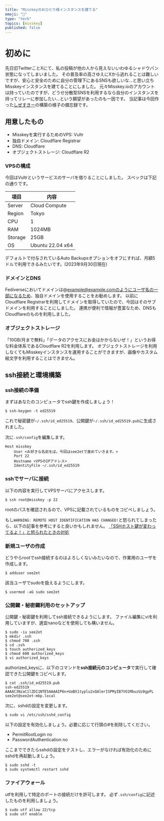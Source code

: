 ```yaml
---
title: "Misskeyのおひとり様インスタンスを建てる"
emoji: "🌱"
type: "tech"
topics: [misskey]
published: false
---
```


# 初めに

先日旧TwitterことXにて、私の投稿が他の人から見えないいわゆるシャドウバン状態になってしまいました。
その普及率の高さゆえにXから逃れることは難しいですが、安心と安全のために自分の管理下にあるSNSも欲しいな...と思い立ちMisskeyインスタンスを建てることにしました。
元々Misskey.ioのアカウントは持っていたのですが、どうせ分散型SNSを利用するなら自分のインスタンスを持ってリレーに参加したい...という願望があったのも一因です。
当記事は今回作った[しぜすきー](https://mi.see2et.dev)の構築の様子の備忘録です。

## 用意したもの

- Misskeyを実行するためのVPS: Vultr
- 独自ドメイン: Cloudflare Registrar
- DNS: Cloudflare
- オブジェクトストレージ: Cloudflare R2

### VPSの構成

今回はVultrというサービスのサーバを借りることにしました。
スペックは下記の通りです。

| 項目 | 内容 |
| ---- | ---- |
| Server | Cloud Compute |
| Region | Tokyo |
| CPU | 1 |
| RAM | 1024MB |
| Storage | 25GB |
| OS | Ubuntu 22.04 x64 |

デフォルトで付与されているAuto Backupsオプションをオフにすれば、月額5ドルで利用できるみたいです。(2023年9月30日現在)

### ドメインとDNS

Fediverseにおいてドメインは@example@example.comのようにユーザ名の一部になるため、独自ドメインを使用することをお勧めします。
以前にCloudflare Registrarを利用してドメインを取得していたので、今回はそのサブドメインを利用することにしました。
連携が便利で情報が豊富なため、DNSもCloudflareのものを利用しました。

### オブジェクトストレージ

「10GB/月まで無料」「データのアクセスにお金はかからないぜ！」というお得な料金体系であるCloudflare R2を利用します。
オブジェクトストレージを利用しなくてもMisskeyインスタンスを運用することができますが、画像やカスタム絵文字を利用することはできません。

## ssh接続と環境構築

### ssh接続の準備

まずはあなたのコンピュータでssh鍵を作成しましょう！


```$ ssh-keygen -t ed25519```


これで秘密鍵が`~/.ssh/id_ed25519`、公開鍵が`~/.ssh/id_ed25519.pub`に生成されました。

次に`.ssh/config`を編集します。

```
Host misskey
    User <お好きな名前をば。今回はsee2etで進めていきます。>
    Port 22
    Hostname <VPSのIPアドレス>
    IdentityFile ~/.ssh/id_ed25519
```

### sshでサーバに接続

以下の内容を実行してVPSサーバにアクセスします。

```$ ssh root@misskey -p 22```

rootのパスを確認されるので、VPSに記載されているものをコピペしましょう。

もし`WARNING: REMOTE HOST IDENTIFICATION HAS CHANGED!`と怒られてしまったら、以下の記事を参考にすると良いかもしれません。
[「SSHホスト鍵が変わってるよ！」と怒られたときの対処](https://qiita.com/hnw/items/0eeee62ce403b8d6a23c)

### 新規ユーザの作成

どうやらrootでssh接続するのはよろしくないみたいなので、作業用のユーザを作成します。

```$ adduser see2et```

該当ユーザでsudoを扱えるようにします。

```$ usermod -aG sudo see2et```

### 公開鍵・秘密鍵利用のセットアップ

公開鍵・秘密鍵を利用してssh接続できるようにします。
ファイル編集にviを利用していますが、適宜nanoなどを使用しても構いません。

```
$ sudo -iu see2et
$ mkdir .ssh
$ chmod 700 .ssh
$ cd .ssh
$ touch authorized_keys
$ chmod 600 authorized_keys
$ vi authorized_keys
```

authorized_keysに、以下のコマンドを**ssh接続元のコンピュータ**で実行して確認できた公開鍵をコピペします。

```
$ cat .ssh/id_ed25519.pub 
ssh-ed25519 AAAAC3NzaC1lZDI1NTE5AAAAIP6n+UaBX1typlu2xQAlmrISPMyIB7VO1MbuzUz0gpPL see2et@see2et-mbp.local
```

次に、sshdの設定を変更します。

```$ sudo vi /etc/ssh/sshd_config```

以下の設定を有効化しましょう。必要に応じて行頭の#を削除してください。

- PermitRootLogin no
- PasswordAuthentication no

ここまでできたらsshdの設定をテストし、エラーがなければ有効化のためにsshdを再起動しましょう。

```
$ sudo sshd -t
$ sudo systemctl restart sshd
```

### ファイアウォール

utfを利用して特定のポートの接続だけを許可します。
必ず`.ssh/config`に記述したものを利用しましょう。

```
$ sudo utf allow 22/tcp
$ sudo utf enable
```

